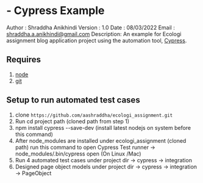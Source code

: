 # - Cypress Example

Author : Shraddha Anikhindi
Version : 1.0
Date   : 08/03/2022
Email  : shraddha.a.anikhindi@gmail.com
Description:
An example for Ecologi assignment blog application project using the automation tool, [Cypress](httpswww.cypress.io). 




## Requires
1. [node](httpsnodejs.orgen)
1. [git](httpsgit-scm.com)

## Setup to run automated test cases
1. clone `https://github.com/aashraddha/ecologi_assignment.git`
2. Run cd project path (cloned path from step 1)
3. npm install cypress --save-dev (install latest nodejs on system before this command)
4. After node_modules are installed under ecologi_assignment (cloned path) run this command to open Cypress Test runner -> node_modules/.bin/cypress open (On Linux /Mac)
5. Run 4 automated test cases under project dir -> cypress -> integration 
6. Designed page object models under project dir -> cypress -> integration -> PageObject





